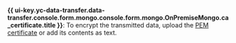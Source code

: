 **{{ ui-key.yc-data-transfer.data-transfer.console.form.mongo.console.form.mongo.OnPremiseMongo.ca_certificate.title }}**: To encrypt the transmitted data, upload the [PEM certificate](../../../../../managed-mongodb/operations/connect/index.md#get-ssl-cert) or add its contents as text.
